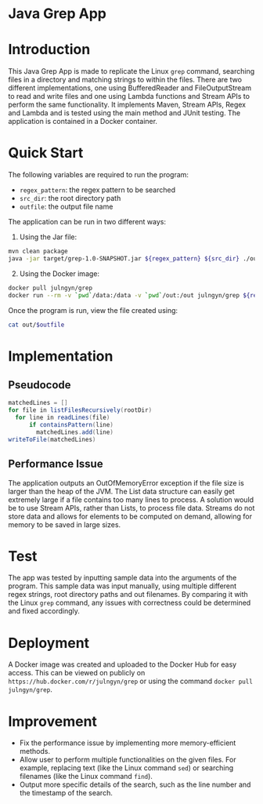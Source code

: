 # Java Grep App
# Introduction
This Java Grep App is made to replicate the Linux `grep` command, searching files in a directory and matching strings to within the files. 
There are two different implementations, one using BufferedReader and FileOutputStream to read and write files and one using Lambda functions and Stream APIs to perform the same functionality.
It implements Maven, Stream APIs, Regex and Lambda and is tested using the main method and JUnit testing. The application is contained in a Docker container.

# Quick Start
The following variables are required to run the program:
* `regex_pattern`: the regex pattern to be searched
* `src_dir`: the root directory path
* `outfile`: the output file name

The application can be run in two different ways:

1. Using the Jar file:
```bash
mvn clean package
java -jar target/grep-1.0-SNAPSHOT.jar ${regex_pattern} ${src_dir} ./out/${outfile}
```
2. Using the Docker image:
```bash
docker pull julngyn/grep
docker run --rm -v `pwd`/data:/data -v `pwd`/out:/out julngyn/grep ${regex_pattern} ${src_dir} /out/${outfile}
```
Once the program is run, view the file created using:
```bash
cat out/$outfile
```

# Implementation

## Pseudocode
```java
matchedLines = []
for file in listFilesRecursively(rootDir)
  for line in readLines(file)
      if containsPattern(line)
        matchedLines.add(line)
writeToFile(matchedLines)
```

## Performance Issue
The application outputs an OutOfMemoryError exception if the file size is larger than the heap of the JVM. The List data structure can easily get extremely large if a file contains too many lines to process. A solution would be to use Stream APIs, rather than Lists, to process file data. Streams do not store data and allows for elements to be computed on demand, allowing for memory to be saved in large sizes.

# Test
The app was tested by inputting sample data into the arguments of the program. This sample data was input manually, using multiple different regex strings, root directory paths and out filenames. By comparing it with the Linux `grep` command, any issues with correctness could be determined and fixed accordingly.

# Deployment
A Docker image was created and uploaded to the Docker Hub for easy access. This can be viewed on publicly on `https://hub.docker.com/r/julngyn/grep` or using the command `docker pull julngyn/grep`.

# Improvement
* Fix the performance issue by implementing more memory-efficient methods.
* Allow user to perform multiple functionalities on the given files. For example, replacing text (like the Linux command `sed`) or searching filenames (like the Linux command `find`).
* Output more specific details of the search, such as the line number and the timestamp of the search.
